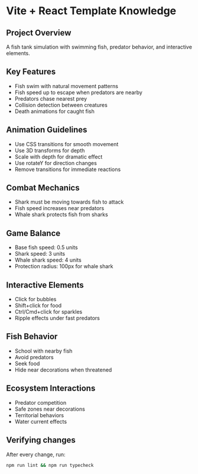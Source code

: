 # Vite + React Template Knowledge

## Project Overview
A fish tank simulation with swimming fish, predator behavior, and interactive elements.

## Key Features
- Fish swim with natural movement patterns
- Fish speed up to escape when predators are nearby
- Predators chase nearest prey
- Collision detection between creatures
- Death animations for caught fish

## Animation Guidelines
- Use CSS transitions for smooth movement
- Use 3D transforms for depth
- Scale with depth for dramatic effect
- Use rotateY for direction changes
- Remove transitions for immediate reactions

## Combat Mechanics
- Shark must be moving towards fish to attack
- Fish speed increases near predators
- Whale shark protects fish from sharks

## Game Balance
- Base fish speed: 0.5 units
- Shark speed: 3 units
- Whale shark speed: 4 units
- Protection radius: 100px for whale shark

## Interactive Elements
- Click for bubbles
- Shift+click for food
- Ctrl/Cmd+click for sparkles
- Ripple effects under fast predators

## Fish Behavior
- School with nearby fish
- Avoid predators
- Seek food
- Hide near decorations when threatened

## Ecosystem Interactions
- Predator competition
- Safe zones near decorations
- Territorial behaviors
- Water current effects

## Verifying changes
After every change, run:
```bash
npm run lint && npm run typecheck
```
